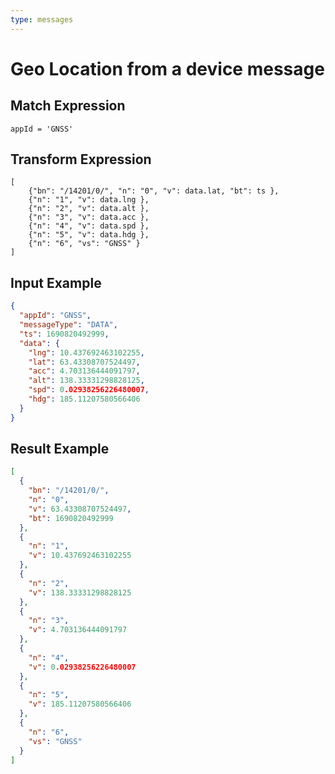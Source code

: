 ```yaml
---
type: messages
---
```


# Geo Location from a device message

## Match Expression

```jsonata
appId = 'GNSS'
```

## Transform Expression

```jsonata
[
    {"bn": "/14201/0/", "n": "0", "v": data.lat, "bt": ts },
    {"n": "1", "v": data.lng },
    {"n": "2", "v": data.alt },
    {"n": "3", "v": data.acc },
    {"n": "4", "v": data.spd },
    {"n": "5", "v": data.hdg },
    {"n": "6", "vs": "GNSS" }
]
```

## Input Example

```json
{
  "appId": "GNSS",
  "messageType": "DATA",
  "ts": 1690820492999,
  "data": {
    "lng": 10.437692463102255,
    "lat": 63.43308707524497,
    "acc": 4.703136444091797,
    "alt": 138.33331298828125,
    "spd": 0.02938256226480007,
    "hdg": 185.11207580566406
  }
}
```

## Result Example

```json
[
  {
    "bn": "/14201/0/",
    "n": "0",
    "v": 63.43308707524497,
    "bt": 1690820492999
  },
  {
    "n": "1",
    "v": 10.437692463102255
  },
  {
    "n": "2",
    "v": 138.33331298828125
  },
  {
    "n": "3",
    "v": 4.703136444091797
  },
  {
    "n": "4",
    "v": 0.02938256226480007
  },
  {
    "n": "5",
    "v": 185.11207580566406
  },
  {
    "n": "6",
    "vs": "GNSS"
  }
]
```

